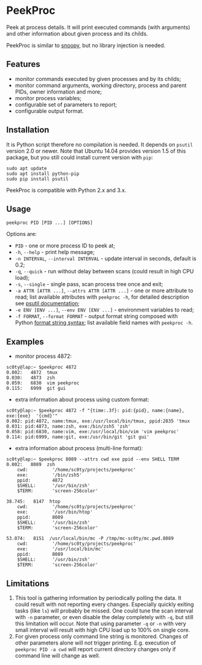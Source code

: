 # PeekProc
Peek at process details.
It will print executed commands (with arguments) and other information about given process and its childs.

PeekProc is similar to [snoopy](https://github.com/a2o/snoopy), but no library injection is needed.
## Features
 - monitor commands executed by given processes and by its childs;
 - monitor command arguments, working directory, process and parent PIDs, owner information and more;
 - monitor process variables;
 - configurable set of parameters to report;
 - configurable output format.

## Installation
It is Python script therefore no compilation is needed. It depends on `psutil` version 2.0 or newer.
Note that Ubuntu 14.04 provides version 1.5 of this package, but you still could install current version with `pip`:
```
sudo apt update
sudo apt install python-pip
sudo pip install psutil
```
PeekProc is compatible with Python 2.x and 3.x.

## Usage
`peekproc PID [PID ...] [OPTIONS]`

Options are:
- `PID` - one or more process ID to peek at;
- `-h`, `--help`	- print help message;
- `-n INTERVAL`, `--interval INTERVAL`	- update interval in seconds, default is 0.2;
- `-q`, `--quick`	- run without delay between scans (could result in high CPU load);
- `-s`, `--single`	- single pass, scan process tree once and exit;
- `-a ATTR [ATTR ...]`, `--attrs ATTR [ATTR ...]`	- one or more attribute to read; list available attributes with `peekproc -h`, for detailed description see [psutil documentation](http://pythonhosted.org/psutil/#process-class);
- `-e ENV [ENV ...]`, `--env ENV [ENV ...]`	- environment variables to read;
- `-f FORMAT`, `--format FORMAT`	- output format string composed with Python [format string syntax](https://docs.python.org/2/library/string.html#format-string-syntax); list available field names with `peekproc -h`.

## Examples
- monitor process 4872:
```
sc0ty@lap:~ $peekproc 4872
0.002:   4872  tmux
0.030:   4873  zsh
0.059:   6830  vim peekproc
0.115:   6999  git gui
```
- extra information about process using custom format:
```
sc0ty@lap:~ $peekproc 4872 -f "{time:.3f}: pid:{pid}, name:{name}, exe:{exe}  '{cmd}'"
0.002: pid:4872, name:tmux, exe:/usr/local/bin/tmux, ppid:2835 'tmux
0.031: pid:4873, name:zsh, exe:/bin/zsh5 'zsh'
0.058: pid:6830, name:vim, exe:/usr/local/bin/vim 'vim peekproc'
0.114: pid:6999, name:git, exe:/usr/bin/git 'git gui'
```
- extra information about process (multi-line format):
```
sc0ty@lap:~ $peekproc 8089 --attrs cwd exe ppid --env SHELL TERM
0.002:   8089  zsh
	cwd:         '/home/sc0ty/projects/peekproc'
	exe:         '/bin/zsh5'
	ppid:        4872
	$SHELL:      '/usr/bin/zsh'
	$TERM:       'screen-256color'

38.745:   8147  htop
	cwd:         '/home/sc0ty/projects/peekproc'
	exe:         '/usr/bin/htop'
	ppid:        8089
	$SHELL:      '/usr/bin/zsh'
	$TERM:       'screen-256color'

53.074:   8151  /usr/local/bin/mc -P /tmp/mc-sc0ty/mc.pwd.8089
	cwd:         '/home/sc0ty/projects/peekproc'
	exe:         '/usr/local/bin/mc'
	ppid:        8089
	$SHELL:      '/usr/bin/zsh'
	$TERM:       'screen-256color'
```

## Limitations
1. This tool is gathering information by periodically polling the data. It could result with not reporting every changes. Especially quickly exiting tasks (like `ls`) will probably be missed. One could tune the scan interval with `-n` parameter, or even disable the delay completely with `-q`, but still this limitation will occur.
Note that using parameter `-q` or `-n` with very small interval will result with high CPU load up to 100% on single core.
2. For given process only command line string is monitored. Changes of other parameters alone will not trigger printing. E.g. execution of `peekproc PID -a cwd` will report current directory changes only if command line will change as well.

